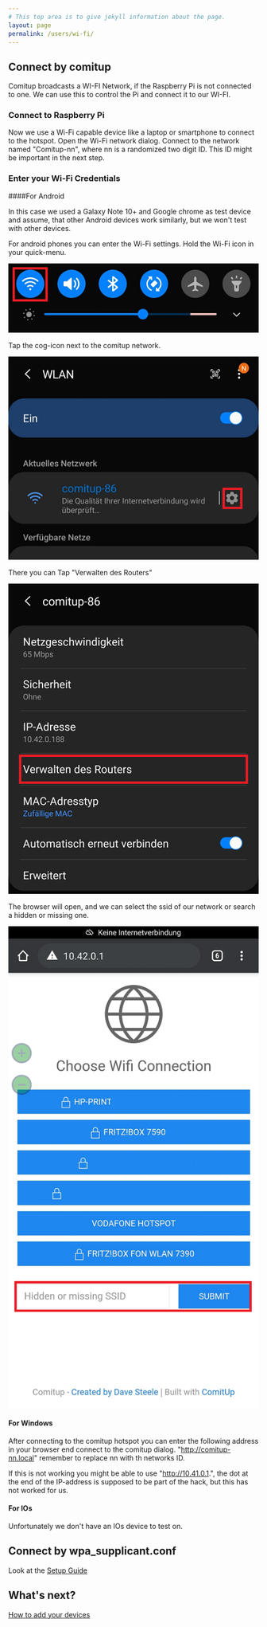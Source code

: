```yaml
---
# This top area is to give jekyll information about the page.
layout: page
permalink: /users/wi-fi/
---
```


## Connect by comitup

Comitup broadcasts a WI-FI Network, if the Raspberry Pi is not connected to one. We can use this to control the Pi and 
 connect it to our WI-FI.

### Connect to Raspberry Pi

Now we use a Wi-Fi capable device like a laptop or smartphone to connect to the hotspot. Open the Wi-Fi network dialog.
    Connect to the network named "Comitup-nn", where nn is a randomized two digit ID. This ID might be important in the next
    step.

### Enter your Wi-Fi Credentials

####For Android  

In this case we used a Galaxy Note 10+ and Google chrome as test device and assume, that other Android devices work
    similarly, but we won't test with other devices.

For android phones you can enter the Wi-Fi settings. Hold the Wi-Fi icon in your quick-menu.

![](../../assets/comitup-connect-android-1.png)

Tap the cog-icon next to the comitup network.

![](../../assets/comitup-connect-android-2.png)

There you can Tap "Verwalten des Routers"

![](../../assets/comitup-connect-android-3.png)

The browser will open, and we can select the ssid of our network or search a hidden or missing one.

![](../../assets/comitup-connect-android-4.png)

#### For Windows

After connecting to the comitup hotspot you can enter the following address in your browser end connect to the comitup dialog.
    "http://comitup-nn.local" remember to replace nn with th networks ID.

If this is not working you might be able to use "http://10.41.0.1.", the dot at the end of the IP-address is supposed
    to be part of the hack, but this has not worked for us.

#### For IOs

Unfortunately we don't have an IOs device to test on.


## Connect by wpa_supplicant.conf

Look at the [Setup Guide](../setup.md)

## What's next?

[How to add your devices](./adding-devices.md)